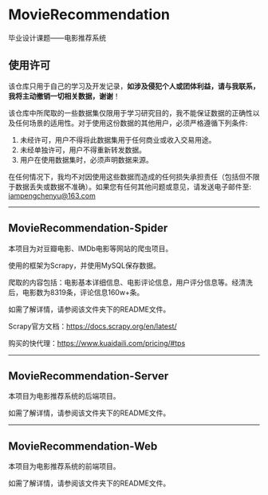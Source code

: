 # MovieRecommendation

毕业设计课题——电影推荐系统

## 使用许可

该仓库只用于自己的学习及开发记录，**如涉及侵犯个人或团体利益，请与我联系，我将主动撤销一切相关数据，谢谢**！

该仓库中所爬取的一些数据集仅限用于学习研究目的，我不能保证数据的正确性以及任何场景的适用性。对于使用这份数据的其他用户，必须严格遵循下列条件:

1. 未经许可，用户不得将此数据集用于任何商业或收入交易用途。
2. 未经单独许可，用户不得重新转发数据。
3. 用户在使用数据集时，必须声明数据来源。

在任何情况下，我均不对因使用这些数据而造成的任何损失承担责任（包括但不限于数据丢失或数据不准确）。如果您有任何其他问题或意见，请发送电子邮件至: iampengchenyu@163.com

------

## MovieRecommendation-Spider

本项目为对豆瓣电影、IMDb电影等网站的爬虫项目。

使用的框架为Scrapy，并使用MySQL保存数据。

爬取的内容包括：电影基本详细信息、电影评论信息，用户评分信息等。经清洗后，电影数为8319条，评论信息160w+条。

如需了解详情，请参阅该文件夹下的README文件。

Scrapy官方文档：https://docs.scrapy.org/en/latest/

购买的快代理：https://www.kuaidaili.com/pricing/#tps



------

## MovieRecommendation-Server

本项目为电影推荐系统的后端项目。

如需了解详情，请参阅该文件夹下的README文件。

------

## MovieRecommendation-Web

本项目为电影推荐系统的前端项目。

如需了解详情，请参阅该文件夹下的README文件。